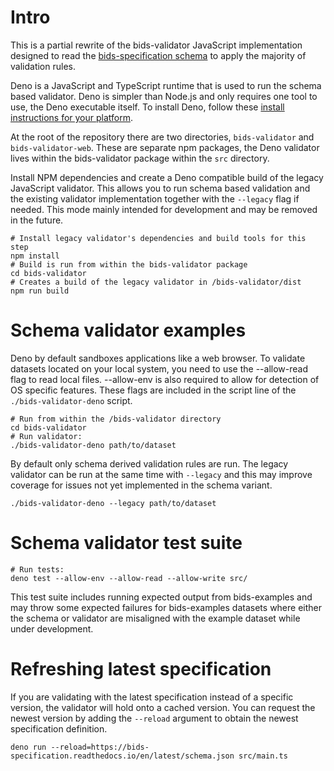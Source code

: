 # Intro

This is a partial rewrite of the bids-validator JavaScript implementation designed to read the [bids-specification schema](https://github.com/bids-standard/bids-specification/tree/master/src/schema) to apply the majority of validation rules.

Deno is a JavaScript and TypeScript runtime that is used to run the schema based validator. Deno is simpler than Node.js and only requires one tool to use, the Deno executable itself. To install Deno, follow these [install instructions for your platform](https://deno.land/manual/getting_started/installation).

At the root of the repository there are two directories, `bids-validator` and `bids-validator-web`. These are separate npm packages, the Deno validator lives within the bids-validator package within the `src` directory.

Install NPM dependencies and create a Deno compatible build of the legacy JavaScript validator. This allows you to run schema based validation and the existing validator implementation together with the `--legacy` flag if needed. This mode mainly intended for development and may be removed in the future.

```shell
# Install legacy validator's dependencies and build tools for this step
npm install
# Build is run from within the bids-validator package
cd bids-validator
# Creates a build of the legacy validator in /bids-validator/dist
npm run build
```

# Schema validator examples

Deno by default sandboxes applications like a web browser. To validate datasets located on your local system, you need to use the --allow-read flag to read local files. --allow-env is also required to allow for detection of OS specific features. These flags are included in the script line of the `./bids-validator-deno` script.

```shell
# Run from within the /bids-validator directory
cd bids-validator
# Run validator:
./bids-validator-deno path/to/dataset
```

By default only schema derived validation rules are run. The legacy validator can be run at the same time with `--legacy` and this may improve coverage for issues not yet implemented in the schema variant.

```shell
./bids-validator-deno --legacy path/to/dataset
```

# Schema validator test suite

```shell
# Run tests:
deno test --allow-env --allow-read --allow-write src/
```

This test suite includes running expected output from bids-examples and may throw some expected failures for bids-examples datasets where either the schema or validator are misaligned with the example dataset while under development.

# Refreshing latest specification

If you are validating with the latest specification instead of a specific version, the validator will hold onto a cached version. You can request the newest version by adding the `--reload` argument to obtain the newest specification definition.

`deno run --reload=https://bids-specification.readthedocs.io/en/latest/schema.json src/main.ts`
